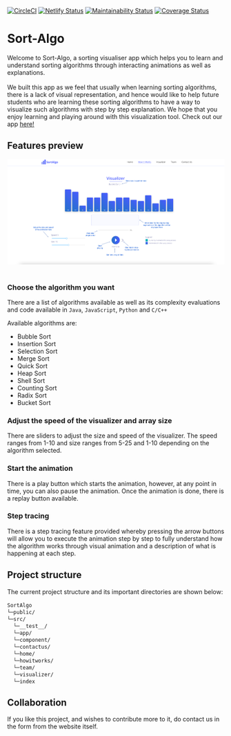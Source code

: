 [![CircleCI](https://circleci.com/gh/December-software-project/sort-algo/tree/main.svg?style=shield)](https://circleci.com/gh/December-software-project/sort-algo/tree/main)
[![Netlify Status](https://api.netlify.com/api/v1/badges/2364c0d1-0366-4601-8ce0-1ac2084a5020/deploy-status)](https://app.netlify.com/sites/algosort/deploys)
[![Maintainability Status](https://api.codeclimate.com/v1/badges/b7464f445c1a7f5de797/maintainability)](https://codeclimate.com/github/December-software-project/sort-algo/maintainability)
[![Coverage Status](https://api.codeclimate.com/v1/badges/b7464f445c1a7f5de797/test_coverage)](https://codeclimate.com/github/December-software-project/sort-algo/test_coverage)

# Sort-Algo

Welcome to Sort-Algo, a sorting visualiser app which helps you to learn and understand sorting algorithms through interacting animations as well as explanations. <br />
<br />
We built this app as we feel that usually when learning sorting algorithms, there is a lack of visual representation, and hence would like to help future students who are learning these sorting algorithms to have a way to visualize such algorithms with step by step explanation. We hope that you enjoy learning and playing around with this visualization tool.
Check out our app [here!](https://algosort.netlify.app/)

## Features preview

<img src="images/App.png" alt=""/>
<img src="images/bubblesort.gif" alt=""/>
<img src="images/countingsort.gif" alt=""/>
<img src="images/radixsort.gif" alt=""/>

### Choose the algorithm you want

There are a list of algorithms available as well as its complexity evaluations and code available in `Java`, `JavaScript`, `Python` and `C/C++`

Available algorithms are:
* Bubble Sort
* Insertion Sort
* Selection Sort
* Merge Sort
* Quick Sort
* Heap Sort
* Shell Sort
* Counting Sort
* Radix Sort
* Bucket Sort

### Adjust the speed of the visualizer and array size

There are sliders to adjust the size and speed of the visualizer. The speed ranges from 1-10 and size ranges from 5-25 and 1-10 depending on the algorithm selected.

### Start the animation

There is a play button which starts the animation, however, at any point in time, you can also pause the animation. Once the animation is done, there is a replay button available.

### Step tracing

There is a step tracing feature provided whereby pressing the arrow buttons will allow you to execute the animation step by step to fully understand how the algorithm works through
visual animation and a description of what is happening at each step.

## Project structure
The current project structure and its important directories are shown below:

```
SortAlgo
└─public/
└─src/
  └─__test__/
  └─app/
  └─component/
  └─contactus/
  └─home/
  └─howitworks/
  └─team/
  └─visualizer/
  └─index
```

## Collaboration

If you like this project, and wishes to contribute more to it, do contact us in the form from the website itself.
